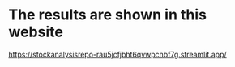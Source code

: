 # The results are shown in this website

https://stockanalysisrepo-rau5jcfjbht6qvwpchbf7g.streamlit.app/
